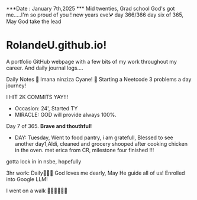***Date : January 7th,2025 *** Mid twenties, Grad school God's got me.....I'm so proud of you ! new years eve!💕 day 366/366 day six of 365, May God take the lead
# RolandeU.github.io!

A portfolio GitHub webpage with a few bits of my work throughout my career. And daily journal logs....


Daily Notes
💚 Imana ninziza Cyane! 
💚 Starting a Neetcode 3 problems a day journey!

I HIT 2K COMMITS YAY!!!

- Occasion: 24', Started TY 
- MIRACLE: GOD will provide always 100%.

Day 7 of 365. **Brave and thouthful!** 
- DAY: Tuesday, Went to food pantry, i am gratefull, Blessed to see another day1,Aldi, cleaned and grocery shooped after cooking chicken in the oven. met erica from CR,  milestone four finished !!!

gotta lock in in nsbe, hopefully 

3hr work: Daily💚💚💚
God loves me dearly, May He guide all of  us!
Enrolled into Google LLM! 

I went on a walk 💚💚💚💚💚💚
